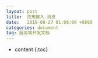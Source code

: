 ```yaml
---
layout: post
title:  应用接入-消息
date:   2016-08-27 01:08:00 +0800
categories: document
tag: 服务端开发文档
---
```


* content
{:toc}